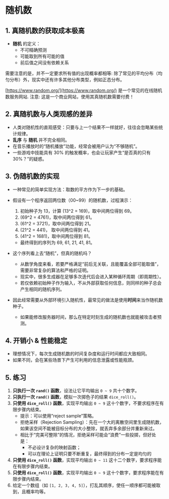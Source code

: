 # 随机数

## 1. 真随机数的获取成本极高

- **随机** 的定义：
  - 不可精确预测
  - 可能取到所有可能的值
  - 前后值之间没有依赖关系

需要注意的是，并不一定要求所有值的出现概率都相等: 除了常见的平均分布（均匀分布）外，现实中还有许多其他分布类型，例如正态分布。  

[https://www.random.org/](https://www.random.org/) 是一个常见的在线随机数服务网站. 注意: 这是一个商业网站，使用其真随机数需要付费！

## 2. 真随机数与人类观感的差异

- 人类对随机性的直观感受：只要与上一个结果不一样就好，往往会忽略某些统计规律。
- **乱序** 与 **随机** 并不完全相同。
- 在音乐播放时的“随机播放”功能，经常会被用户认为“不够随机”。
- 一些游戏中技能具有 30% 的触发概率，也会让玩家产生“是否真的只有 30%？”的疑惑。

## 3. 伪随机数的实现

- 一种常见的简单实现方法：取数的平方作为下一步的基础。
- 假设有一个程序返回两位数（00~99）的随机数，过程演示：
  1. 初始种子为 13，计算 \(13^2 = 169\)，取中间两位得到 69。  
  2. \(69^2 = 4761\)，取中间两位得到 61。  
  3. \(61^2 = 3721\)，取中间两位得到 21。  
  4. \(21^2 = 441\)， 取中间两位得到 41。  
  5. \(41^2 = 1681\)，取中间两位得到 81。  
  - 最终得到的序列为 69, 61, 21, 41, 81。  

- 这个序列看上去“随机”，但真的随机吗？
  - 从数学角度来看，若要严格满足“前后无关联，且能覆盖全部可能取值”，需要非常复杂的算法和严格的证明。
  - 现实中，很多生成器在足够多次迭代后会进入某种循环周期（即周期性）。
  - 若仅依赖初始种子作为输入，不从外部获取任何信息，则同样的种子总会产生相同的随机序列。

- 因此经常需要从外部环境引入随机性，最常见的做法是使用**时间**来当作随机数种子。
  - 如果能修改服务器时间，那么在特定时刻生成的随机数也就能被攻击者预测。

## 4. 开销小 & 性能稳定

- 理想情况下，每次生成随机数的时间复杂度和运行时间都应大致相同。
- 如果不同，会在某些场景下产生可利用的信息泄露或性能瓶颈。

## 5. 练习

1. **只执行一次 `rand()` 函数**，设法让它平均输出 `0 ~ 9` 共十个数字。  
2. **只执行一次 `rand()` 函数**，模拟一次掷色子的结果 `dice_roll()`。  
3. **只使用 `dice_roll()` 函数**，实现平均输出 `0 ~ 9` 这十个数字，不要求程序在有限步骤内结束。  
   - 提示：可以使用“reject sample”策略。
   - 拒绝采样（Rejection Sampling）：先在一个大的离散空间里生成随机数，如果该空间不能被目标分布的大小整除，就丢弃多余部分并重新来过。
   - 相比于“完美可整除”的情况，拒绝采样可能会“浪费”一些投掷，但好处是：
     - 不必设计复杂的映射函数；
     - 可以在理论上证明只要不断重复，最终得到的分布一定是均匀的
4. **只使用 `dice_roll()` 函数**，实现平均输出 `0 ~ 11` 这十二个数字，要求程序能在有限步骤内结束。  
5. **只使用 `dice_roll()` 函数**，实现平均输出 `0 ~ 9` 这十个数字，要求程序能在有限步骤内结束。  
6. 给定一个数组（如 `[1, 2, 3, 4, 5]`），打乱其顺序，使任一顺序都可能被取到，且概率均等。
